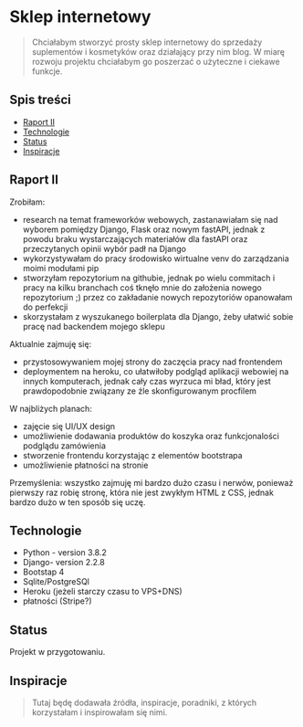 # Sklep internetowy
> Chciałabym stworzyć prosty sklep internetowy do sprzedaży suplementów i kosmetyków oraz działający przy nim blog. W miarę rozwoju projektu chciałabym go poszerzać o użyteczne i ciekawe funkcje.

## Spis treści
* [Raport II](#raport_II)
* [Technologie](#technologie)
* [Status](#status)
* [Inspiracje](#inspiracje)

## Raport II
Zrobiłam:
- research na temat frameworków webowych, zastanawiałam się nad wyborem pomiędzy Django, Flask oraz nowym fastAPI, jednak z powodu braku wystarczających materiałów dla fastAPI oraz przeczytanych opinii wybór padł na Django 
- wykorzystywałam do pracy środowisko wirtualne venv do zarządzania moimi modułami pip
- stworzyłam repozytorium na githubie, jednak po wielu commitach i pracy na kilku branchach coś tknęło mnie do założenia nowego repozytorium ;) przez co zakładanie nowych repozytoriów opanowałam do perfekcji 
- skorzystałam z wyszukanego boilerplata dla Django, żeby ułatwić sobie pracę nad backendem mojego sklepu

Aktualnie zajmuję się:
- przystosowywaniem mojej strony do zaczęcia pracy nad frontendem
- deploymentem na heroku, co ułatwiłoby podgląd aplikacji webowiej na innych komputerach, jednak cały czas wyrzuca mi bład, który jest prawdopodobnie związany ze źle skonfigurowanym procfilem

W najbliżych planach:
- zajęcie się UI/UX design 
- umożliwienie dodawania produktów do koszyka oraz funkcjonalości podglądu zamówienia 
- stworzenie frontendu korzystając z elementów bootstrapa 
- umożliwienie płatności na stronie

Przemyślenia:
wszystko zajmuję mi bardzo dużo czasu i nerwów, ponieważ pierwszy raz robię stronę, która nie jest zwykłym HTML z CSS, jednak bardzo dużo w ten sposób się uczę.

## Technologie
* Python - version 3.8.2
* Django- version 2.2.8
* Bootstap 4 
* Sqlite/PostgreSQl
* Heroku (jeżeli starczy czasu to VPS+DNS)
* płatności (Stripe?)

## Status
Projekt w przygotowaniu.

## Inspiracje
> Tutaj będę dodawała źródła, inspiracje, poradniki, z których korzystałam i inspirowałam się nimi.

